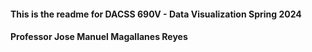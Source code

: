 #### This is the readme for DACSS 690V - Data Visualization Spring 2024
#### Professor Jose Manuel Magallanes Reyes
